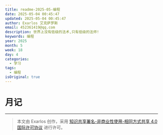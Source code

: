 ```yaml
---
title: readme-2025-05-编程
date: 2025-05-04 00:45:47
updated: 2025-05-04 00:45:47
author: Exarlos 艾克萨罗斯
email: 452361419@qq.com
description: 世界上没有低级的法术,只有低级的法师!
keywords: 编程
year: 2025
month: 5
week: 18
day: 4
categories:
  - 学习
tags:
  - 编程
isOriginal: true
---
```


# 月记


---
> 本文由 Exarlos 创作，采用 [知识共享署名-非商业性使用-相同方式共享 4.0 国际许可协议](http://creativecommons.org/licenses/by-nc-sa/4.0/) 进行许可。

<!-- Obsidian 元数据 (不会影响 Hexo 解析) -->
<!-- 
创建时间: 2025-05-04-星期日 00:45 
year: 2025
month: 05
week: 18
day: 04
-->